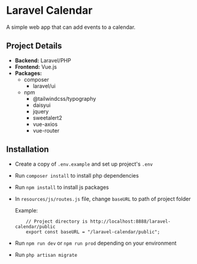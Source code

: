 # Laravel Calendar
A simple web app that can add events to a calendar.

## Project Details
- **Backend:** Laravel/PHP
- **Frontend:** Vue.js
- **Packages:**
    - composer
        - laravel/ui
    - npm
        - @tailwindcss/typography
        - daisyui
        - jquery
        - sweetalert2
        - vue-axios
        - vue-router

## Installation
- Create a copy of `.env.example` and set up project's `.env`
- Run `composer install` to install php dependencies
- Run `npm install` to install js packages

- In `resources/js/routes.js` file, change `baseURL` to path of project folder

    Example:
    ```
        // Project directory is http://localhost:8888/laravel-calendar/public
        export const baseURL = "/laravel-calendar/public"; 
    ```

- Run `npm run dev` or `npm run prod` depending on your environment
- Run `php artisan migrate`

